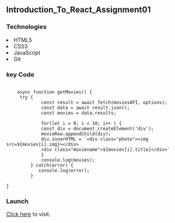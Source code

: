 <h2>Introduction_To_React_Assignment01</h2>

<h3>Technologies</h3>
<li>HTML5</li>
<li>CSS3</li>
<li>JavaScript</li>
<li>Git</li>

<h3>key Code</h3>

```

    async function getMovies() {
     try {
             const result = await fetch(moviesAPI, options);
             const data = await result.json();
             const movies = data.results;

             for(let i = 0; i < 10; i++ ) {
             const div = document.createElement('div');
             movieRow.appendChild(div);
             div.innerHTML = `<div class="photo"><img src=${movies[i].img}></div> 
             <div class="moviename">${movies[i].title}</div>`
             }
             console.log(movies);
         } catch(error) {
            console.log(error);
         }

}
```

<h3>Launch</h3>
<a href="https://bricklai.github.io/social-media-with-APIs/">Click here</a> to visit.

